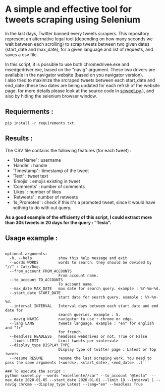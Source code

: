 # A simple and effective tool for tweets scraping using Selenium

In the last days, Twitter banned every tweets scrapers. This repository represent an alternative legal tool (depending on how many seconds we wait between each scrolling) to scrap tweets between two given dates (start_date and max_date), for a given language and list of requests, and saves a csv file. 

In this script, it is possible to use both chromedrivee.exe and msedgedriver.exe, based on the "navig" argument. These two drivers are available in the navigator website (based on you navigator version).  
I also tried to maximize the srcraped tweets between each start_date and end_date (these two dates are being updated for each refrsh of the website page. for more details please look at the source code in [scweet.py](https://github.com/Altimis/Scweet/blob/master/scweet.py).), and also by hiding the selenium browser window. 

## Requierments : 

```pip install -r requirements.txt```

## Results :

The CSV file contains the following features (for each tweet) :
- 'UserName' : username
- 'Handle' : handle 
- 'Timestamp' : timestamp of the tweet
- 'Text' : tweet text
- 'Emojis' : emojis existing in tweet
- 'Comments' : number of comments
- 'Likes' : number of likes
- 'Retweets' : number of retweets
- 'Is_Promoted' : check if this it's a promoted tweet, since it would have nothing to do with out query.

**As a good example of the efficienty of this script, I could extract more than 30k tweets in 20 days for the query : "Tesla".**

## Usage example :

```Scrap tweets.

optional arguments:
  -h, --help            show this help message and exit
  --words WORDS         words to search. they should be devided by "//" : Cat//Dog.
  --from_account FROM_ACCOUNTS
                        From account name.
  --to_account TO_ACCOUNTS
                        To account name.
  --max_date MAX_DATE   max date for search query. example : %Y-%m-%d.
  --start_date START_DATE
                        start date for search query. example : %Y-%m-%d.
  --interval INTERVAL   Interval days between each start date and end date for
                        search queries. example : 5.
  --navig NAVIG         navigator to use : chrome or edge.
  --lang LANG           tweets language. example : "en" for english and "fr"
                        for french.
  --headless HEADLESS   headless webdrives or not. True or False
  --limit LIMIT         Limit tweets per <interval>
  --display_type DISPLAY_TYPE
                        Display type of twitter page : Latest or Top tweets
  --resume RESUME       resume the last scraping work. You need to pass the same arguments (<words>, <start_date>, <end_date>...)```

### To execute the script : 
python scweet.py --words "excellente//car" --to_account "@tesla"  --max_date 2020-01-05 --start_date 2020-01-01 --limit 10 --interval 1 --navig chrome --display_type Latest --lang="en" --headless True

